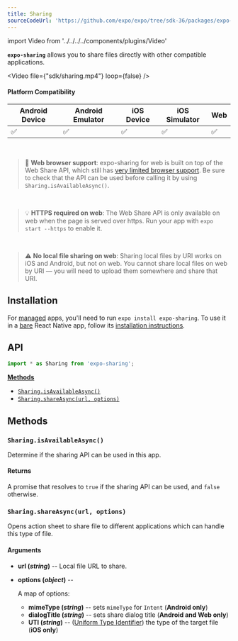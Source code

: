 ```yaml
---
title: Sharing
sourceCodeUrl: 'https://github.com/expo/expo/tree/sdk-36/packages/expo-sharing'
---
```


import Video from '../../../../components/plugins/Video'

**`expo-sharing`** allows you to share files directly with other compatible applications.

<Video file={"sdk/sharing.mp4"} loop={false} />

#### Platform Compatibility

| Android Device | Android Emulator | iOS Device | iOS Simulator | Web |
| -------------- | ---------------- | ---------- | ------------- | --- |
| ✅             | ✅               | ✅         | ✅            | ✅  |

<br />

> 🚨 **Web browser support**: expo-sharing for web is built on top of the Web Share API, which still has [very limited browser support](https://caniuse.com/#feat=web-share). Be sure to check that the API can be used before calling it by using `Sharing.isAvailableAsync()`.

<br/>

> 💡 **HTTPS required on web**: The Web Share API is only available on web when the page is served over https. Run your app with `expo start --https` to enable it.

<br/>

> ⚠️ **No local file sharing on web**: Sharing local files by URI works on iOS and Android, but not on web. You cannot share local files on web by URI &mdash; you will need to upload them somewhere and share that URI.

## Installation

For [managed](../../introduction/managed-vs-bare/#managed-workflow) apps, you'll need to run `expo install expo-sharing`. To use it in a [bare](../../introduction/managed-vs-bare/#bare-workflow) React Native app, follow its [installation instructions](https://github.com/expo/expo/tree/master/packages/expo-sharing).

## API

```js
import * as Sharing from 'expo-sharing';
```

**[Methods](#methods)**

- [`Sharing.isAvailableAsync()`](#sharingisavailableasync)
- [`Sharing.shareAsync(url, options)`](#sharingshareasyncurl-options)

## Methods

### `Sharing.isAvailableAsync()`

Determine if the sharing API can be used in this app.

#### Returns

A promise that resolves to `true` if the sharing API can be used, and `false` otherwise.

### `Sharing.shareAsync(url, options)`

Opens action sheet to share file to different applications which can handle this type of file.

#### Arguments

- **url (_string_)** -- Local file URL to share.
- **options (_object_)** --

  A map of options:

  - **mimeType (_string_)** -- sets `mimeType` for `Intent` (**Android only**)
  - **dialogTitle (_string_)** -- sets share dialog title (**Android and Web only**)
  - **UTI (_string_)** -- ([Uniform Type Identifier](https://developer.apple.com/library/archive/documentation/FileManagement/Conceptual/understanding_utis/understand_utis_conc/understand_utis_conc.html)) the type of the target file (**iOS only**)
